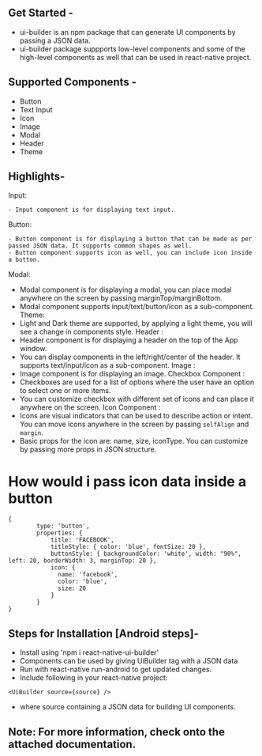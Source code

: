 ## Get Started - 
- ui-builder is an npm package that can generate UI components by passing a JSON data.
- ui-builder package suppports low-level components and some of the high-level components as well that can be used in react-native project.

## Supported Components - 
- Button
- Text Input
- Icon
- Image
- Modal
- Header
- Theme

## Highlights- 
Input:
```
- Input component is for displaying text input.
```
Button:
```
- Button component is for displaying a button that can be made as per passed JSON data. It supports common shapes as well.
- Button component supports icon as well, you can include icon inside a button.
```
Modal:
- Modal component is for displaying a modal, you can place modal anywhere on the screen by passing marginTop/marginBottom.
- Modal component supports input/text/button/icon as a sub-component.
Theme:
- Light and Dark theme are supported, by applying a light theme, you will see a change in components style.
Header :
- Header component is for displaying a header on the top of the App window.
- You can display components in the left/right/center of the header. It supports text/input/icon as a sub-component.
Image :
- Image component is for displaying an image.
Checkbox Component :
- Checkboxes are used for a list of options where the user have an option to select one or more items.
- You can customize checkbox with different set of icons and can place it anywhere on the screen.
Icon Component :
- Icons are visual indicators that can be used to describe action or intent. You can move icons anywhere in the screen by passing ```selfAlign``` and ```margin```.
- Basic props for the icon are: name, size, iconType. You can customize by passing more props in JSON structure.

# How would i pass icon data inside a button
```
{
        type: 'button',
        properties: {
            title: 'FACEBOOK',
            titleStyle: { color: 'blue', fontSize: 20 },
            buttonStyle: { backgroundColor: 'white', width: "90%", left: 20, borderWidth: 3, marginTop: 20 },
            icon: {
              name: 'facebook',
              color: 'blue',
              size: 20
            }
        }
}

```

## Steps for Installation [Android steps]-
- Install using 'npm i react-native-ui-builder'
- Components can be used by giving UiBuilder tag with a JSON data
- Run with react-native run-android to get updated changes.
- Include following in your react-native project:

```
<UiBuilder source={source} />
```
- where source containing a JSON data for building UI components.

## Note: For more information, check onto the attached documentation.